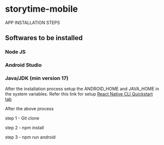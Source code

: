 # storytime-mobile

APP INSTALLATION STEPS 

## Softwares to be installed 
### Node JS
### Android Studio
### Java/JDK (min version 17)

After the installation process setup the ANDROID_HOME and JAVA_HOME in the system variables. Refer this link for setup 
[React Native CLI Quickstart tab](https://reactnative.dev/docs/0.73/environment-setup?guide=native)

After the above process 

step 1 - Git clone 

step 2 - npm install 

step 3 - npm run android




